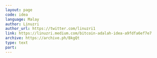 ```yaml
---
layout: page
code: idea
language: Malay
author: Linuzri
author_url: https://twitter.com/linuzri1
link: https://linuzri.medium.com/bitcoin-adalah-idea-a9fdfa6ef7e7
archive: https://archive.ph/BkgQt
type: text
part: 
---
```


